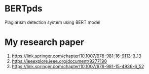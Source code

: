 # BERTpds
Plagiarism detection system using BERT model
# My research paper 
1. https://link.springer.com/chapter/10.1007/978-981-16-9113-3_13
2. https://ieeexplore.ieee.org/document/9277190
3. https://link.springer.com/chapter/10.1007/978-981-15-4936-6_52
